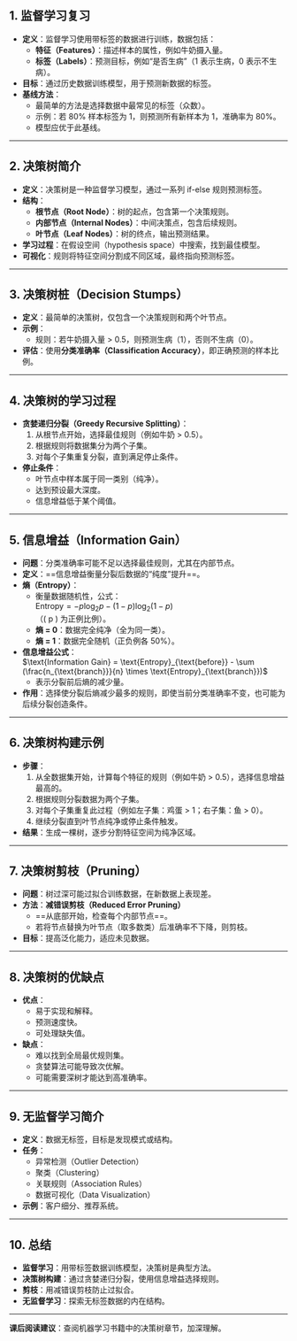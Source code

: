 ## 1. 监督学习复习
- **定义**：监督学习使用带标签的数据进行训练，数据包括：
  - **特征（Features）**：描述样本的属性，例如牛奶摄入量。
  - **标签（Labels）**：预测目标，例如“是否生病”（1 表示生病，0 表示不生病）。
- **目标**：通过历史数据训练模型，用于预测新数据的标签。
- **基线方法**：
  - 最简单的方法是选择数据中最常见的标签（众数）。
  - 示例：若 80% 样本标签为 1，则预测所有新样本为 1，准确率为 80%。
  - 模型应优于此基线。

---

## 2. 决策树简介
- **定义**：决策树是一种监督学习模型，通过一系列 if-else 规则预测标签。
- **结构**：
  - **根节点（Root Node）**：树的起点，包含第一个决策规则。
  - **内部节点（Internal Nodes）**：中间决策点，包含后续规则。
  - **叶节点（Leaf Nodes）**：树的终点，输出预测结果。
- **学习过程**：在假设空间（hypothesis space）中搜索，找到最佳模型。
- **可视化**：规则将特征空间分割成不同区域，最终指向预测标签。

---

## 3. 决策树桩（Decision Stumps）
- **定义**：最简单的决策树，仅包含一个决策规则和两个叶节点。
- **示例**：
  - 规则：若牛奶摄入量 > 0.5，则预测生病（1），否则不生病（0）。
- **评估**：使用**分类准确率（Classification Accuracy）**，即正确预测的样本比例。

---

## 4. 决策树的学习过程
- **贪婪递归分裂（Greedy Recursive Splitting）**：
  1. 从根节点开始，选择最佳规则（例如牛奶 > 0.5）。
  2. 根据规则将数据集分为两个子集。
  3. 对每个子集重复分裂，直到满足停止条件。
- **停止条件**：
  - 叶节点中样本属于同一类别（纯净）。
  - 达到预设最大深度。
  - 信息增益低于某个阈值。

---

## 5. 信息增益（Information Gain）
- **问题**：分类准确率可能不足以选择最佳规则，尤其在内部节点。
- **定义**：==信息增益衡量分裂后数据的“纯度”提升==。
- **熵（Entropy）**：
  - 衡量数据随机性，公式：  
    $\text{Entropy} = -p \log_2 p - (1 - p) \log_2 (1 - p)$  
    （\( p \) 为正例比例）。
  - **熵 = 0**：数据完全纯净（全为同一类）。
  - **熵 = 1**：数据完全随机（正负例各 50%）。
- **信息增益公式**：  
  $\text{Information Gain} = \text{Entropy}_{\text{before}} - \sum (\frac{n_{\text{branch}}}{n} \times \text{Entropy}_{\text{branch}})$  
  - 表示分裂前后熵的减少量。
- **作用**：选择使分裂后熵减少最多的规则，即使当前分类准确率不变，也可能为后续分裂创造条件。

---

## 6. 决策树构建示例
- **步骤**：
  1. 从全数据集开始，计算每个特征的规则（例如牛奶 > 0.5），选择信息增益最高的。
  2. 根据规则分裂数据为两个子集。
  3. 对每个子集重复此过程（例如左子集：鸡蛋 > 1；右子集：鱼 > 0）。
  4. 继续分裂直到叶节点纯净或停止条件触发。
- **结果**：生成一棵树，逐步分割特征空间为纯净区域。

---

## 7. 决策树剪枝（Pruning）
- **问题**：树过深可能过拟合训练数据，在新数据上表现差。
- **方法**：**减错误剪枝（Reduced Error Pruning）**
  - ==从底部开始，检查每个内部节点==。
  - 若将节点替换为叶节点（取多数类）后准确率不下降，则剪枝。
- **目标**：提高泛化能力，适应未见数据。

---

## 8. 决策树的优缺点
- **优点**：
  - 易于实现和解释。
  - 预测速度快。
  - 可处理缺失值。
- **缺点**：
  - 难以找到全局最优规则集。
  - 贪婪算法可能导致次优解。
  - 可能需要深树才能达到高准确率。

---

## 9. 无监督学习简介
- **定义**：数据无标签，目标是发现模式或结构。
- **任务**：
  - 异常检测（Outlier Detection）
  - 聚类（Clustering）
  - 关联规则（Association Rules）
  - 数据可视化（Data Visualization）
- **示例**：客户细分、推荐系统。

---

## 10. 总结
- **监督学习**：用带标签数据训练模型，决策树是典型方法。
- **决策树构建**：通过贪婪递归分裂，使用信息增益选择规则。
- **剪枝**：用减错误剪枝防止过拟合。
- **无监督学习**：探索无标签数据的内在结构。

---

**课后阅读建议**：查阅机器学习书籍中的决策树章节，加深理解。